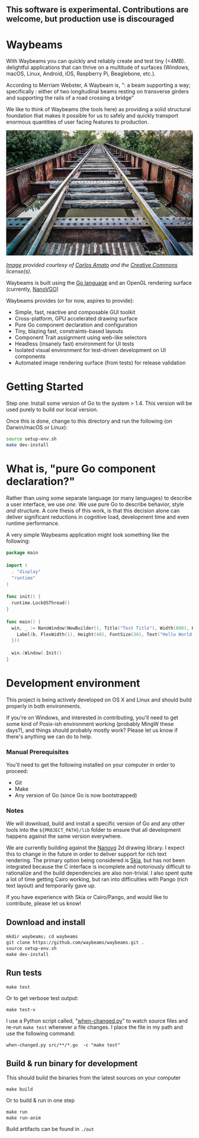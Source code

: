 
## This software is experimental. Contributions are welcome, but production use is discouraged

# Waybeams

With Waybeams you can quickly and reliably create and test tiny (<4MB). delightful applications that can thrive on a multitude of surfaces (Windows, macOS, Linux, Android, iOS, Raspberry Pi, Beaglebone, etc.).

According to Merriam Webster, A Waybeam is, ": a beam supporting a way; specifically : either of two longitudinal beams resting on transverse girders and supporting the rails of a road crossing a bridge"

We like to think of Waybeams (the tools here) as providing a solid structural foundation that makes it possible for us to safely and quickly transport enormous quantities of user facing features to production.

![Waybeams Image](media/waybeams-home.jpg)

_[Image](https://www.flickr.com/photos/charlyamato/13417543435/) provided courtesy of [Carlos Amato](https://www.flickr.com/photos/charlyamato/) and the [Creative Commons](https://creativecommons.org/licenses/by-nc-nd/2.0/) license(s)._

Waybeams is built using the [Go language](https://golang.org/) and an OpenGL rendering surface (currently, [NanoVGO](https://github.com/shibukawa/nanovgo))

Waybeams provides (or for now, aspires to provide):
* Simple, fast, reactive and composable GUI toolkit
* Cross-platform, GPU accelerated drawing surface
* Pure Go component declaration and configuration
* Tiny, blazing fast, constraints-based layouts
* Component Trait assignment using web-like selectors
* Headless (insanely fast) environment for UI tests
* Isolated visual environment for test-driven development on UI components
* Automated image rendering surface (from tests) for release validation

# Getting Started

Step one: Install some version of Go to the system > 1.4. This version will be used purely to build our local version.

Once this is done, change to this directory and run the following (on Darwin/macOS or Linux):

```bash
source setup-env.sh
make dev-install
```

# What is, "pure Go component declaration?"
Rather than using some separate language (or many languages) to describe a user interface, we use _one_. We use pure Go to describe behavior, style _and_ structure. A core thesis of this work, is that this decision alone can deliver significant reductions in cognitive load, development time and even runtime performance.

A very simple Waybeams application might look something like the following:
```go
package main

import (
  . "display"
  "runtime"
)

func init() {
  runtime.LockOSThread()
}

func main() {
  win, _ := NanoWindow(NewBuilder(), Title("Test Title"), Width(800), Height(600), Children(func(b Builder) {
    Label(b, FlexWidth(1), Height(40), FontSize(36), Text("Hello World!"))
  }))

  win.(Window).Init()
}
```

# Development environment
This project is being actively developed on OS X and Linux and should build properly in both environments.

If you're on Windows, and interested in contributing, you'll need to get some kind of Posix-ish environment working (probably MingW these days?), and things should probably mostly work? Please let us know if there's anything we can do to help.

### Manual Prerequisites
You'll need to get the following installed on your computer in order to proceed:
* Git
* Make
* Any version of Go (since Go is now bootstrapped)

### Notes
We will download, build and install a specific version of Go and any other tools into the `${PROJECT_PATH}/lib` folder to ensure that all development happens against the same version everywhere.

We are currently building against the [Nanovg](https://github.com/memononen/nanovg) 2d drawing library. I expect this to change in the future in order to deliver  support for rich text rendering. The primary option being considered is [Skia](https://skia.org/), but has not been integrated because the C interface is incomplete and notoriously difficult to rationalize and the build dependencies are also non-trivial. I also spent quite a lot of time getting Cairo working, but ran into difficulties with Pango (rich text layout) and temporarily gave up.

If you have experience with Skia or Cairo/Pango, and would like to contribute, please let us know!

## Download and install
```
mkdir waybeams; cd waybeams
git clone https://github.com/waybeams/waybeams.git .
source setup-env.sh
make dev-install
```

## Run tests
```
make test
```
Or to get verbose test output:
```
make test-v
```

I use a Python script called, "[when-changed.py](https://github.com/joh/when-changed)" to watch source files and re-run `make test` whenever a file changes. I place the file in my path and use the following command:
```
when-changed.py src/**/*.go  -c "make test"
```

## Build & run binary for development
This should build the binaries from the latest sources on your computer
```
make build
```
Or to build & run in one step
```
make run
make run-anim
```
Build artifacts can be found in `./out`
